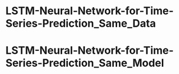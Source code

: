 # LSTM-Neural-Network-for-Time-Series-Prediction_Same_Data
# LSTM-Neural-Network-for-Time-Series-Prediction_Same_Model
